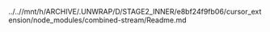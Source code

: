 ../..//mnt/h/ARCHIVE/.UNWRAP/D/STAGE2_INNER/e8bf24f9fb06/cursor_extension/node_modules/combined-stream/Readme.md